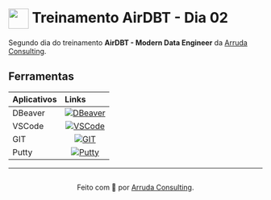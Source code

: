 <h1>
    <a href="https://www.dio.me/">
     <img align="center" width="40px" src="https://hermes.digitalinnovation.one/assets/diome/logo-minimized.png"></a>
    <span> Treinamento AirDBT - Dia 02</span>
</h1>

Segundo dia do treinamento **AirDBT - Modern Data Engineer** da [Arruda Consulting](https://arrudaconsulting.com.br/).


## Ferramentas

<table>
  <thead>
    <tr align="left">
      <th>Aplicativos</th>
      <th>Links</th>
    </tr>
  </thead>
  <tbody align="left">
    <tr>
      <td>DBeaver</td>
      <td align="center">
        <a href="https://dbeaver.io/">
           <img align="center" alt="DBeaver" src="https://img.shields.io/badge/DOWNLOAD-30A3DC?style=for-the-badge">
        </a>
      </td>
    </tr>
    <tr>
      <td>VSCode</td>
      <td align="center">
        <a href="https://code.visualstudio.com/download">
           <img align="center" alt="VSCode" src="https://img.shields.io/badge/DOWNLOAD-30A3DC?style=for-the-badge">
        </a>
      </td>
    </tr>
    <tr>
      <td>GIT</td>
      <td align="center">
        <a href="https://git-scm.com/downloads">
           <img align="center" alt="GIT" src="https://img.shields.io/badge/DOWNLOAD-30A3DC?style=for-the-badge">
        </a>
      </td>
    </tr>
    <tr>
      <td>Putty</td>
      <td align="center">
        <a href="https://www.chiark.greenend.org.uk/~sgtatham/putty/latest.html">
           <img align="center" alt="Putty" src="https://img.shields.io/badge/DOWNLOAD-30A3DC?style=for-the-badge">
        </a>
      </td>
    </tr>
  </tbody>
  <tfoot></tfoot>
</table>


---


##
<div align="center">Feito com 💙 por <a href="https://arrudaconsulting.com.br/">Arruda Consulting</a>.</div>
